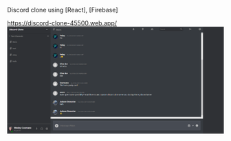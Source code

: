 Discord clone using [React], [Firebase]

https://discord-clone-45500.web.app/
![Screenshot](DiscordClone.png)
